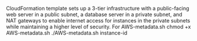 CloudFormation template sets up a 3-tier infrastructure with a public-facing web server in a public subnet, a database server in a private subnet, and NAT gateways to enable internet access for instances in the private subnets while maintaining a higher level of security.
For AWS-metadata.sh
chmod +x AWS-metadata.sh
./AWS-metadata.sh instance-id
